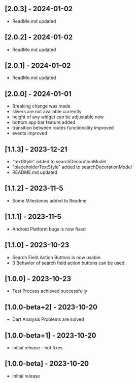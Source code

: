 ## [2.0.3] - 2024-01-02
* ReadMe.md updated

## [2.0.2] - 2024-01-02
* ReadMe.md updated

## [2.0.1] - 2024-01-02
* ReadMe.md updated

## [2.0.0] - 2024-01-01
* Breaking change was made
* slivers are not available currently
* height of any widget can be adjustable now
* bottom app bar feature added
* transition between routes functionality improved
* events improved

## [1.1.3] - 2023-12-21
* "textStyle" added to searchDecorationModel
* "placeholderTextStyle" added to searchDecorationModel
* README.md updated 

## [1.1.2] - 2023-11-5
* Some Milestones added to Readme

## [1.1.1] - 2023-11-5
* Android Platform bugs is now fixed

## [1.1.0] - 2023-10-23
* Search Field Action Buttons is now usable.
* 3 Behavior of search field action buttons can be used.

## [1.0.0] - 2023-10-23
* Test Process achieved successfully

## [1.0.0-beta+2] - 2023-10-20
* Dart Analysis Problems are solved

## [1.0.0-beta+1] - 2023-10-20
* Initial release - hot fixes

## [1.0.0-beta] - 2023-10-20
* Initial release